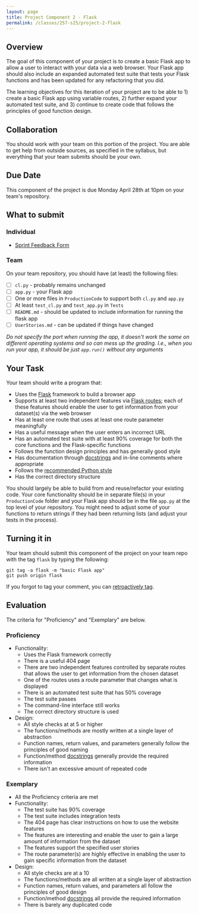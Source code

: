 ```yaml
---
layout: page
title: Project Component 2 - Flask
permalink: /classes/257-s25/project-2-flask
---
```


## Overview

The goal of this component of your project is to create a basic Flask app to allow a user to interact with your data via a web browser.
Your Flask app should also include an expanded automated test suite that tests your Flask functions and has been updated for any refactoring that you did.

The learning objectives for this iteration of your project are to be able to 1) create a basic Flask app using variable routes, 2) further expand your automated test suite, and 3) continue to create code that follows the principles of good function design.

## Collaboration

You should work with your team on this portion of the project.
You are able to get help from outside sources, as specified in the syllabus, but everything that your team submits should be your own.

## Due Date

This component of the project is due Monday April 28th at 10pm on your team's repository.

## What to submit
### Individual
* [Sprint Feedback Form](https://docs.google.com/forms/d/e/1FAIpQLSc-BRKK_0TJzMYL_DTiJElwL216B8CRkHcchna5jzh3P-6QGg/viewform?usp=dialog)

### Team
On your team repository, you should have (at least) the following files:
- [ ] `cl.py` - probably remains unchanged
- [ ] `app.py` - your Flask app
- [ ] One or more files in `ProductionCode` to support both `cl.py` and `app.py`
- [ ] At least `test_cl.py` and `test_app.py` in `Tests`
- [ ] `README.md` - should be updated to include information for running the flask app
- [ ] `UserStories.md` - can be updated if things have changed

*Do not specify the port when running the app, it doesn't work the same on different operating systems and so can mess up the grading. I.e., when you run your app, it should be just `app.run()` without any arguments*

## Your Task

Your team should write a program that:
* Uses the [Flask](https://flask.palletsprojects.com/en/2.1.x/) framework to build a browser app
* Supports at least two independent features via [Flask routes](https://pythonbasics.org/flask-tutorial-routes/); each of these features should enable the user to get information from your dataset(s) via the web browser
* Has at least one route that uses at least one route parameter meaningfully
* Has a useful message when the user enters an incorrect URL
* Has an automated test suite with at least 90% coverage for both the core functions and the Flask-specific functions
* Follows the function design principles and has generally good style
* Has documentation through [docstrings](https://peps.python.org/pep-0257/) and in-line comments where appropriate
* Follows the [recommended Python style](https://peps.python.org/pep-0008/)
* Has the correct directory structure

You should largely be able to build from and reuse/refactor your existing code. Your core functionality should be in separate file(s) in your `ProductionCode` folder and your Flask app should be in the file `app.py` at the top level of your repository. You might need to adjust some of your functions to return strings if they had been returning lists (and adjust your tests in the process).

## Turning it in

Your team should submit this component of the project on your team repo with the tag `flask` by typing the following:

```
git tag -a flask -m "basic Flask app"
git push origin flask
```

If you forgot to tag your comment, you can [retroactively tag](https://docs.google.com/document/d/1gt8cAmhFV9YxFE5ml2ReiGyVvwoum1MH9L0wzttqdkA/edit?usp=sharing).

## Evaluation

The criteria for "Proficiency" and "Exemplary" are below.

### Proficiency
* Functionality:
  * Uses the Flask framework correctly
  * There is a useful 404 page
  * There are two independent features controlled by separate routes that allows the user to get information from the chosen dataset
  * One of the routes uses a route parameter that changes what is displayed
  * There is an automated test suite that has 50% coverage
  * The test suite passes
  * The command-line interface still works
  * The correct directory structure is used
* Design:
  * All style checks at at 5 or higher
  * The functions/methods are mostly written at a single layer of abstraction
  * Function names, return values, and parameters generally follow the principles of good naming
  * Function/method [docstrings](https://peps.python.org/pep-0257/) generally provide the required information
  * There isn't an excessive amount of repeated code

### Exemplary
* All the Proficiency criteria are met
* Functionality:
  * The test suite has 90% coverage
  * The test suite includes integration tests
  * The 404 page has clear instructions on how to use the website features
  * The features are interesting and enable the user to gain a large amount of information from the dataset
  * The features support the specified user stories
  * The route parameter(s) are highly effective in enabling the user to gain specific information from the dataset
* Design:
  * All style checks are at a 10
  * The functions/methods are all written at a single layer of abstraction
  * Function names, return values, and parameters all follow the principles of good design
  * Function/method [docstrings](https://peps.python.org/pep-0257/) all provide the required information
  * There is barely any duplicated code




